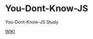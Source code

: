 # You-Dont-Know-JS
You-Dont-Know-JS Study

[WIKI](https://github.com/astomusic/You-Dont-Know-JS/wiki)
